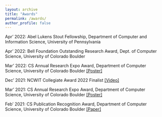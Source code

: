 ```yaml
---
layout: archive
title: "Awards"
permalink: /awards/
author_profile: false
---
```



Apr’ 2022: Abel Lukens Stout Fellowship, Department of Computer and Information Science, University of Pennsylvania


Apr’ 2022: Bell Foundation Outstanding Research Award, Dept. of Computer Science, University of Colorado Boulder


Mar’ 2022: CS Annual Research Expo Award, Department of Computer Science, University of Colorado Boulder [[Poster]](https://o365coloradoedu-my.sharepoint.com/personal/updu6059_colorado_edu/_layouts/15/onedrive.aspx?id=%2Fpersonal%2Fupdu6059%5Fcolorado%5Fedu%2FDocuments%2FG%2FPhD%5FApplicationDocuments%2FPoster%5FResearchExpo2022%2Epdf&parent=%2Fpersonal%2Fupdu6059%5Fcolorado%5Fedu%2FDocuments%2FG%2FPhD%5FApplicationDocuments&ga=1)


Dec’ 2021: NCWIT Collegiate Award 2022 Finalist [[Video]](https://www.youtube.com/watch?v=Vr8mCfMwpoU)


Mar’ 2021: CS Annual Research Expo Award, Department of Computer Science, University of Colorado Boulder [[Poster]](https://o365coloradoedu-my.sharepoint.com/personal/updu6059_colorado_edu/_layouts/15/onedrive.aspx?id=%2Fpersonal%2Fupdu6059%5Fcolorado%5Fedu%2FDocuments%2FG%2FPhD%5FApplicationDocuments%2FPoster%2Epdf&parent=%2Fpersonal%2Fupdu6059%5Fcolorado%5Fedu%2FDocuments%2FG%2FPhD%5FApplicationDocuments&ga=1)



Feb’ 2021: CS Publication Recognition Award, Department of Computer Science, University of Colorado Boulder [[Paper]](https://dl.acm.org/doi/pdf/10.1145/3449164)
